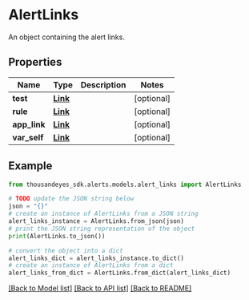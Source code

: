 # AlertLinks

An object containing the alert links.

## Properties

Name | Type | Description | Notes
------------ | ------------- | ------------- | -------------
**test** | [**Link**](Link.md) |  | [optional] 
**rule** | [**Link**](Link.md) |  | [optional] 
**app_link** | [**Link**](Link.md) |  | [optional] 
**var_self** | [**Link**](Link.md) |  | [optional] 

## Example

```python
from thousandeyes_sdk.alerts.models.alert_links import AlertLinks

# TODO update the JSON string below
json = "{}"
# create an instance of AlertLinks from a JSON string
alert_links_instance = AlertLinks.from_json(json)
# print the JSON string representation of the object
print(AlertLinks.to_json())

# convert the object into a dict
alert_links_dict = alert_links_instance.to_dict()
# create an instance of AlertLinks from a dict
alert_links_from_dict = AlertLinks.from_dict(alert_links_dict)
```
[[Back to Model list]](../README.md#documentation-for-models) [[Back to API list]](../README.md#documentation-for-api-endpoints) [[Back to README]](../README.md)


